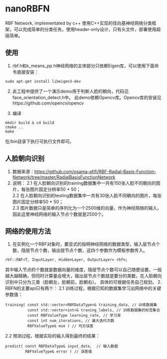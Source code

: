 # nanoRBFN
RBF Network, implementated by c++
使用C++实现的径向基神经网络分类框架，可以完成简单的分类任务。使用header-only设计，只有头文件，部署使用超级简单。


## 使用
1. rbf.h和k_means_pp.h神经网络的主体部分只依赖Eigen库，可以使用下面命令直接安装：
```
sudo apt-get install libeigen3-dev
```

2. 此工程中提供了一个演示demo用于判断人脸的朝向，代码见face_orientation_detect.h中。
此demo依赖Opencv库。Opencv库的安装见https://github.com/opencv/opencv

3. 编译
```
mkdir build & cd build
cmake ..
make
```
在/bin目录下执行可执行文件即可。

## 人脸朝向识别
1. 数据来源：https://github.com/osama-afifi/RBF-Radial-Basis-Function-Network/tree/master/RadialBasisFunctionNetwork
2. 说明：
2.1 在人脸朝向识别的training数据集中一共有150张人脸不同朝向的图片，每张图片固定分辨率50 * 50；</br>
2.2 在人脸朝向识别的testing数据集中一共有30张人脸不同朝向的图片，每张图片固定分辨率50 * 50；</br>
2.3 图片数据只是简单的序列化为一个2500维的向量，作为神经网络的输入，因此这里神经网络的输入节点个数就是2500个。</br>

## 网络的使用方法
1. 在实例化一个RBF对象时，要显式的指明神经网络的数据类型，输入层节点个数，隐层节点个数，输出层节点个数，这四个参数作为模板参数传入。
```
rbf::RBF<T, InputLayer, HiddenLayer, OutputLayer> rbfn;
```
其中输入节点的个数就是数据向量的维度，隐层节点个数可以自己随便设置，一般越大越精确，但同时计算量会增大，输出层节点个数就是要分的类数，在人脸朝向识别中只分为三类（脸朝左，脸朝前，脸朝右）。
具体的可根据任务自己规划。
2. RBFN的主要api只有两个：
2.1 训练过程，根据已知的数据集学习出网络中的关键参数值：
```
training( const std::vector<RBFDataType>& training_data, // 训练数据集
          const std::vector<int>& traning_labels, // 训练数据集的标签集合
          const RBFValueType learning_rate, // 学习率
          const int num_iterations, // 最大迭代次数
          RBFValueType& mse ) // 均方误差

```
2.2 预测过程，根据实际的输入得到最终的结果：
```
predict( const RBFDataType& input_data,  // 输入数据
         RBFValueType& error ) // 误差值
```
